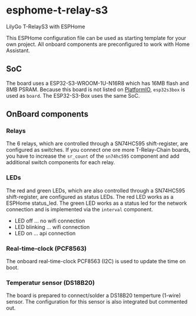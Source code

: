 # esphome-t-relay-s3
LilyGo T-RelayS3 with ESPHome

This ESPHome configuration file can be used as starting template for your own project.
All onboard components are preconfigured to work with Home Assistant.
## SoC
The board uses a ESP32-S3-WROOM-1U-N16R8 which has 16MB flash and 8MB PSRAM.
Because this board is not listed on [PlatformIO](https://registry.platformio.org/platforms/platformio/espressif32/boards), `esp32s3box` is used as `board`. The ESP32-S3-Box uses the same SoC.
## OnBoard components
### Relays
The 6 relays, which are controlled through a SN74HC595 shift-register, are configured as switches.
If you connect one ore more T-Relay-Chain boards, you have to increase the `sr_count` of the `sn74hc595` component and add additional switch components for each relay.
### LEDs
The red and green LEDs, which are also controlled through a SN74HC595 shift-register, are configured as status LEDs.
The red LED works as a ESPHome status_led.
The green LED works as a status led for the network connection and is implemented via the `interval` component.
- LED off ... no wifi connection
- LED blinking ... wifi connection
- LED on ... api connection
### Real-time-clock (PCF8563)
The onboard real-time-clock PCF8563 (I2C) is used to update the time on boot.
### Temperatur sensor (DS18B20)
The board is prepared to connect/solder a DS18B20 temperture (1-wire) sensor.
The configuration for this sensor is also integrated but commented out.

